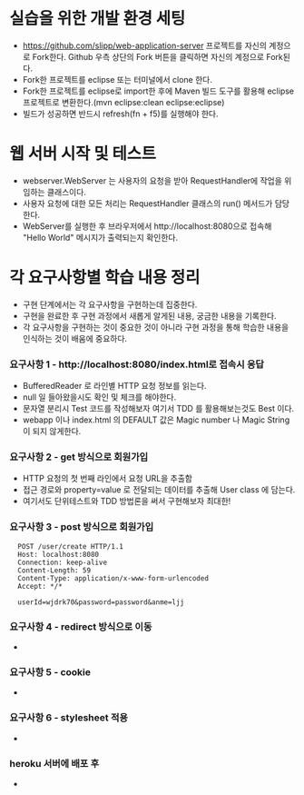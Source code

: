 # 실습을 위한 개발 환경 세팅
* https://github.com/slipp/web-application-server 프로젝트를 자신의 계정으로 Fork한다. Github 우측 상단의 Fork 버튼을 클릭하면 자신의 계정으로 Fork된다.
* Fork한 프로젝트를 eclipse 또는 터미널에서 clone 한다.
* Fork한 프로젝트를 eclipse로 import한 후에 Maven 빌드 도구를 활용해 eclipse 프로젝트로 변환한다.(mvn eclipse:clean eclipse:eclipse)
* 빌드가 성공하면 반드시 refresh(fn + f5)를 실행해야 한다.

# 웹 서버 시작 및 테스트
* webserver.WebServer 는 사용자의 요청을 받아 RequestHandler에 작업을 위임하는 클래스이다.
* 사용자 요청에 대한 모든 처리는 RequestHandler 클래스의 run() 메서드가 담당한다.
* WebServer를 실행한 후 브라우저에서 http://localhost:8080으로 접속해 "Hello World" 메시지가 출력되는지 확인한다.

# 각 요구사항별 학습 내용 정리
* 구현 단계에서는 각 요구사항을 구현하는데 집중한다. 
* 구현을 완료한 후 구현 과정에서 새롭게 알게된 내용, 궁금한 내용을 기록한다.
* 각 요구사항을 구현하는 것이 중요한 것이 아니라 구현 과정을 통해 학습한 내용을 인식하는 것이 배움에 중요하다. 

### 요구사항 1 - http://localhost:8080/index.html로 접속시 응답
* BufferedReader 로 라인별 HTTP 요청 정보를 읽는다.
* null 일 들아왔을시도 확인 및 체크를 해야한다.
* 문자열 분리시 Test 코드를 작성해보자 여기서 TDD 를 활용해보는것도 Best 이다.
* webapp 이나 index.html 의 DEFAULT 값은 Magic number 나 Magic String 이 되지 않게한다.

### 요구사항 2 - get 방식으로 회원가입
* HTTP 요청의 첫 번째 라인에서 요청 URL을 추출함
* 접근 경로와 property=value 로 전달되는 데이터를 추출해 User class 에 담는다.
* 여기서도 단위테스트와 TDD 방법론을 써서 구현해보자 최대한!

### 요구사항 3 - post 방식으로 회원가입
```
  POST /user/create HTTP/1.1
  Host: localhost:8080
  Connection: keep-alive
  Content-Length: 59
  Content-Type: application/x-www-form-urlencoded
  Accept: */* 
  
  userId=wjdrk70&password=password&anme=ljj
  ```

### 요구사항 4 - redirect 방식으로 이동
* 

### 요구사항 5 - cookie
* 

### 요구사항 6 - stylesheet 적용
* 

### heroku 서버에 배포 후
* 